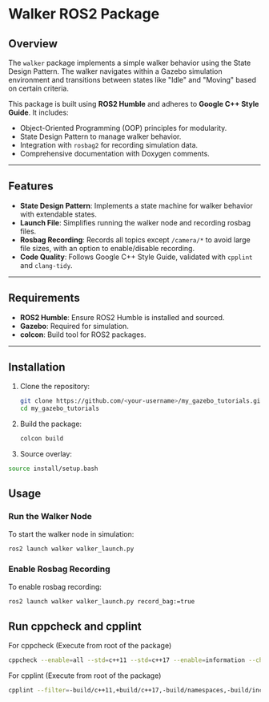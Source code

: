 # Walker ROS2 Package

## Overview
The `walker` package implements a simple walker behavior using the State Design Pattern. The walker navigates within a Gazebo simulation environment and transitions between states like "Idle" and "Moving" based on certain criteria.

This package is built using **ROS2 Humble** and adheres to **Google C++ Style Guide**. It includes:
- Object-Oriented Programming (OOP) principles for modularity.
- State Design Pattern to manage walker behavior.
- Integration with `rosbag2` for recording simulation data.
- Comprehensive documentation with Doxygen comments.

---

## Features
- **State Design Pattern**: Implements a state machine for walker behavior with extendable states.
- **Launch File**: Simplifies running the walker node and recording rosbag files.
- **Rosbag Recording**: Records all topics except `/camera/*` to avoid large file sizes, with an option to enable/disable recording.
- **Code Quality**: Follows Google C++ Style Guide, validated with `cpplint` and `clang-tidy`.

---

## Requirements
- **ROS2 Humble**: Ensure ROS2 Humble is installed and sourced.
- **Gazebo**: Required for simulation.
- **colcon**: Build tool for ROS2 packages.

---

## Installation
1. Clone the repository:
   ```bash
   git clone https://github.com/<your-username>/my_gazebo_tutorials.git
   cd my_gazebo_tutorials
   ```
2. Build the package:
   ```bash
   colcon build
   ```

3.  Source overlay:
   ```bash
   source install/setup.bash
   ```
## Usage
### Run the Walker Node

To start the walker node in simulation:
 ```bash
 ros2 launch walker walker_launch.py
```

### Enable Rosbag Recording
To enable rosbag recording:

```bash
ros2 launch walker walker_launch.py record_bag:=true
```

## Run cppcheck and cpplint

For cppcheck (Execute from root of the package)
```bash
cppcheck --enable=all --std=c++11 --std=c++17 --enable=information --check-config --suppress=missingInclude --suppress=*:*test*/ --suppress=unmatchedSuppression $( find . -name *.cpp | grep -vE -e "^./build/")
```
For cpplint (Execute from root of the package)
```bash
cpplint --filter=-build/c++11,+build/c++17,-build/namespaces,-build/include_order src/*.cpp
`````
